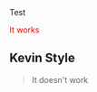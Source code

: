 <link href="/test.css" rel="stylesheet"></link>
Test
 <p style="color: red;">It works</p>
 <h2>Kevin Style</h2>

 <blockquote>
 It doesn't work
 </blockquote>